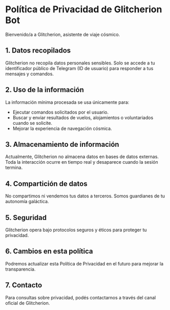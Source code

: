 # Política de Privacidad de Glitcherion Bot

Bienvenido/a a Glitcherion, asistente de viaje cósmico.

## 1. Datos recopilados
Glitcherion no recopila datos personales sensibles. Solo se accede a tu identificador público de Telegram (ID de usuario) para responder a tus mensajes y comandos.

## 2. Uso de la información
La información mínima procesada se usa únicamente para:
- Ejecutar comandos solicitados por el usuario.
- Buscar y enviar resultados de vuelos, alojamientos o voluntariados cuando se solicite.
- Mejorar la experiencia de navegación cósmica.

## 3. Almacenamiento de información
Actualmente, Glitcherion no almacena datos en bases de datos externas. Toda la interacción ocurre en tiempo real y desaparece cuando la sesión termina.

## 4. Compartición de datos
No compartimos ni vendemos tus datos a terceros. Somos guardianes de tu autonomía galáctica.

## 5. Seguridad
Glitcherion opera bajo protocolos seguros y éticos para proteger tu privacidad.

## 6. Cambios en esta política
Podremos actualizar esta Política de Privacidad en el futuro para mejorar la transparencia.

## 7. Contacto
Para consultas sobre privacidad, podés contactarnos a través del canal oficial de Glitcherion.
